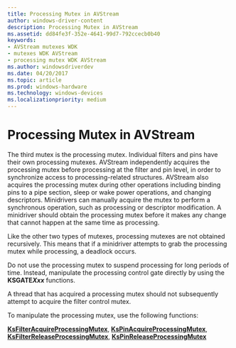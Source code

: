 ```yaml
---
title: Processing Mutex in AVStream
author: windows-driver-content
description: Processing Mutex in AVStream
ms.assetid: dd84fe3f-352e-4641-99d7-792ccecb0b40
keywords:
- AVStream mutexes WDK
- mutexes WDK AVStream
- processing mutex WDK AVStream
ms.author: windowsdriverdev
ms.date: 04/20/2017
ms.topic: article
ms.prod: windows-hardware
ms.technology: windows-devices
ms.localizationpriority: medium
---
```


# Processing Mutex in AVStream





The third mutex is the processing mutex. Individual filters and pins have their own processing mutexes. AVStream independently acquires the processing mutex before processing at the filter and pin level, in order to synchronize access to processing-related structures. AVStream also acquires the processing mutex during other operations including binding pins to a pipe section, sleep or wake power operations, and changing descriptors. Minidrivers can manually acquire the mutex to perform a synchronous operation, such as processing or descriptor modification. A minidriver should obtain the processing mutex before it makes any change that cannot happen at the same time as processing.

Like the other two types of mutexes, processing mutexes are not obtained recursively. This means that if a minidriver attempts to grab the processing mutex while processing, a deadlock occurs.

Do not use the processing mutex to suspend processing for long periods of time. Instead, manipulate the processing control gate directly by using the **KSGATE*Xxx*** functions.

A thread that has acquired a processing mutex should not subsequently attempt to acquire the filter control mutex.

To manipulate the processing mutex, use the following functions:

[**KsFilterAcquireProcessingMutex**](https://msdn.microsoft.com/library/windows/hardware/ff562524), [**KsPinAcquireProcessingMutex**](https://msdn.microsoft.com/library/windows/hardware/ff563488), [**KsFilterReleaseProcessingMutex**](https://msdn.microsoft.com/library/windows/hardware/ff562552), [**KsPinReleaseProcessingMutex**](https://msdn.microsoft.com/library/windows/hardware/ff563527)

 

 




